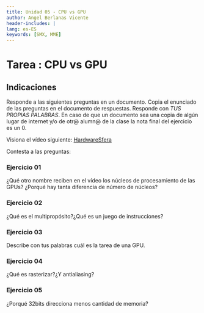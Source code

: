 ```yaml
---
title: Unidad 05 - CPU vs GPU
author: Angel Berlanas Vicente
header-includes: |
lang: es-ES
keywords: [SMX, MME]
---
```


# Tarea : CPU vs GPU

## Indicaciones

Responde a las siguientes preguntas en un documento. Copia el enunciado de las preguntas en el documento de respuestas.
Responde con *TUS PROPIAS PALABRAS*. En caso de que un documento sea una copia de algún lugar de internet y/o de otr@ alumn@
de la clase la nota final del ejercicio es un 0.

Visiona el vídeo siguiente:
[ HardwareSfera ](https://www.youtube.com/watch?v=4sl3xN8uZ8s)

Contesta a las preguntas:

### Ejercicio 01

¿Qué otro nombre reciben en el vídeo los núcleos de procesamiento de las GPUs? ¿Porqué hay tanta diferencia de número de núcleos?

### Ejercicio 02 

¿Qué es el multipropósito?¿Qué es un juego de instrucciones?

### Ejercicio 03

Describe con tus palabras cuál es la tarea de una GPU.

### Ejercicio 04

¿Qué es rasterizar?¿Y antialiasing?

### Ejercicio 05 

¿Porqué 32bits direcciona menos cantidad de memoria?

